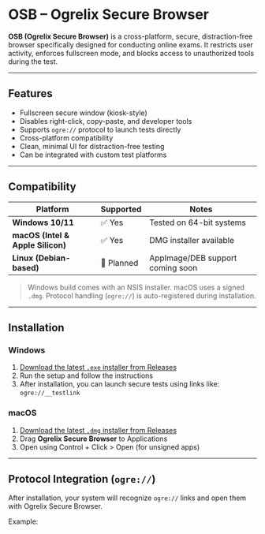 # OSB – Ogrelix Secure Browser

**OSB (Ogrelix Secure Browser)** is a cross-platform, secure, distraction-free browser specifically designed for conducting online exams. It restricts user activity, enforces fullscreen mode, and blocks access to unauthorized tools during the test.

---

## Features

- Fullscreen secure window (kiosk-style)
- Disables right-click, copy-paste, and developer tools
- Supports `ogre://` protocol to launch tests directly
- Cross-platform compatibility
- Clean, minimal UI for distraction-free testing
- Can be integrated with custom test platforms

---

## Compatibility

| Platform | Supported | Notes |
|----------|-----------|-------|
| **Windows 10/11** | ✅ Yes | Tested on 64-bit systems |
| **macOS (Intel & Apple Silicon)** | ✅ Yes | DMG installer available |
| **Linux (Debian-based)** | 🔶 Planned | AppImage/DEB support coming soon |

> Windows build comes with an NSIS installer. macOS uses a signed `.dmg`. Protocol handling (`ogre://`) is auto-registered during installation.

---

##  Installation

### Windows

1. [Download the latest `.exe` installer from Releases](https://github.com/your-username/your-repo/releases)
2. Run the setup and follow the instructions
3. After installation, you can launch secure tests using links like:  
   `ogre://__testlink`

### macOS

1. [Download the latest `.dmg` installer from Releases](https://github.com/your-username/your-repo/releases)
2. Drag **Ogrelix Secure Browser** to Applications
3. Open using Control + Click > Open (for unsigned apps)

---

## Protocol Integration (`ogre://`)

After installation, your system will recognize `ogre://` links and open them with Ogrelix Secure Browser.

Example:
